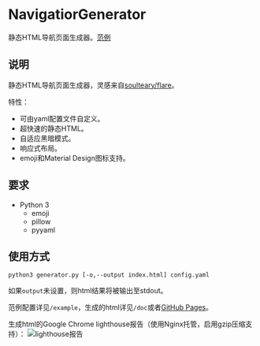 # NavigatiorGenerator

静态HTML导航页面生成器。[范例](https://zgblkylin.github.io/NavigatorGenerator/)

## 说明

静态HTML导航页面生成器，灵感来自[soulteary/flare](https://github.com/soulteary/docker-flare)。

特性：

- 可由yaml配置文件自定义。
- 超快速的静态HTML。
- 自适应黑暗模式。
- 响应式布局。
- emoji和Material Design图标支持。

## 要求

- Python 3
  - emoji
  - pillow
  - pyyaml

## 使用方式

`python3 generator.py [-o,--output index.html] config.yaml`

如果`output`未设置，则html结果将被输出至stdout。

范例配置详见`/example`，生成的html详见`/doc`或者[GitHub Pages](https://zgblkylin.github.io/NavigatorGenerator/)。

生成html的Google Chrome lighthouse报告（使用Nginx托管，启用gzip压缩支持）：
![lighthouse报告](example/lighthouse.png)
